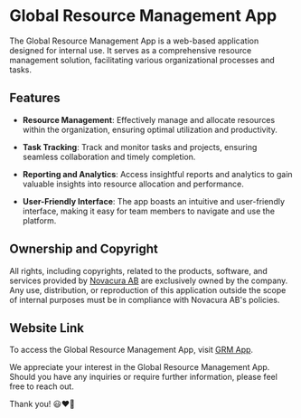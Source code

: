 # Global Resource Management App

The Global Resource Management App is a web-based application designed for internal use. It serves as a comprehensive resource management solution, facilitating various organizational processes and tasks.

## Features

-   **Resource Management**: Effectively manage and allocate resources within the organization, ensuring optimal utilization and productivity.

-   **Task Tracking**: Track and monitor tasks and projects, ensuring seamless collaboration and timely completion.

-   **Reporting and Analytics**: Access insightful reports and analytics to gain valuable insights into resource allocation and performance.

-   **User-Friendly Interface**: The app boasts an intuitive and user-friendly interface, making it easy for team members to navigate and use the platform.

## Ownership and Copyright

All rights, including copyrights, related to the products, software, and services provided by [Novacura AB](https://www.novacura.com/) are exclusively owned by the company. Any use, distribution, or reproduction of this application outside the scope of internal purposes must be in compliance with Novacura AB's policies.

## Website Link

To access the Global Resource Management App, visit [GRM App](https://snazzy-blini-eab8dc.netlify.app/).

We appreciate your interest in the Global Resource Management App. Should you have any inquiries or require further information, please feel free to reach out.

Thank you! 😃❤️💙
